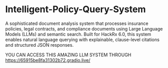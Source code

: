 # Intelligent-Policy-Query-System
A sophisticated document analysis system that processes insurance policies, legal contracts, and compliance documents using Large Language Models (LLMs) and semantic search. Built for HackRx 6.0, this system enables natural language querying with explainable, clause-level citations and structured JSON responses.


YOU CAN ACCESS THIS AMAZING LLM SYSTEM THROUGH https://65915be8fa31302b72.gradio.live/
